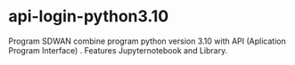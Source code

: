 # api-login-python3.10
Program SDWAN combine program python version 3.10 with API (Aplication Program Interface) . Features Jupyternotebook and Library.
